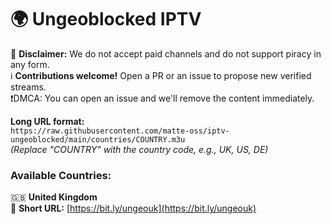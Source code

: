 # 🌍 Ungeoblocked IPTV  

🚫 **Disclaimer:** We do not accept paid channels and do not support piracy in any form.  
ℹ️ **Contributions welcome!** Open a PR or an issue to propose new verified streams.  
❗DMCA: You can open an issue and we'll remove the content immediately.

**Long URL format:**  
`https://raw.githubusercontent.com/matte-oss/iptv-ungeoblocked/main/countries/COUNTRY.m3u`  
*(Replace "COUNTRY" with the country code, e.g., UK, US, DE)*  

### **Available Countries:**  

🇬🇧 **United Kingdom**  
🔗 **Short URL:** [https://bit.ly/ungeouk](https://bit.ly/ungeouk)  

